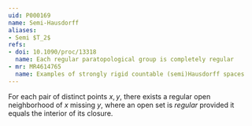 ```yaml
---
uid: P000169
name: Semi-Hausdorff
aliases:
- Semi $T_2$
refs:
- doi: 10.1090/proc/13318
  name: Each regular paratopological group is completely regular
- mr: MR4614765
  name: Examples of strongly rigid countable (semi)Hausdorff spaces
---
```


For each pair of distinct points $x,y$, there exists a regular open neighborhood
of $x$ missing $y$, where an open set is *regular* provided it equals the interior
of its closure.
